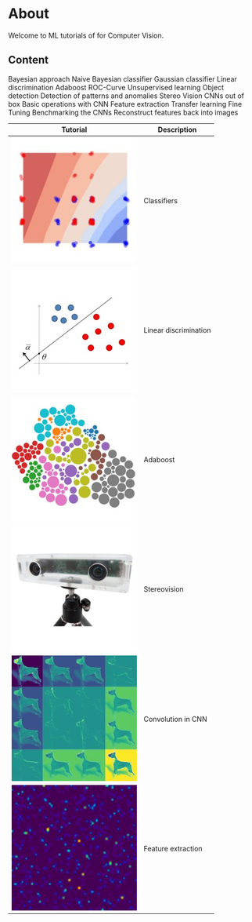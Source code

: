 # About
Welcome to ML tutorials of for Computer Vision. 


## Content 
Bayesian approach 
Naive Bayesian classifier 
Gaussian classifier 
Linear discrimination 
Adaboost
ROC-Curve
Unsupervised learning 
Object detection
Detection of patterns and anomalies
Stereo Vision
CNNs out of box
Basic operations with CNN
Feature extraction 
Transfer learning 
Fine Tuning
Benchmarking the CNNs
Reconstruct features back into images

Tutorial | Description
------------ | -------------
![alt text](data/ex00/Image15.jpg)| Classifiers
![alt text](data/ex00/Image16.jpg)| Linear discrimination 
![alt text](data/ex00/Image110.jpg)| Adaboost
![alt text](data/ex00/Image115.jpg)| Stereovision
![alt text](data/ex00/Image22.jpg)| Convolution in CNN
![alt text](data/ex00/Image23.jpg)| Feature extraction
